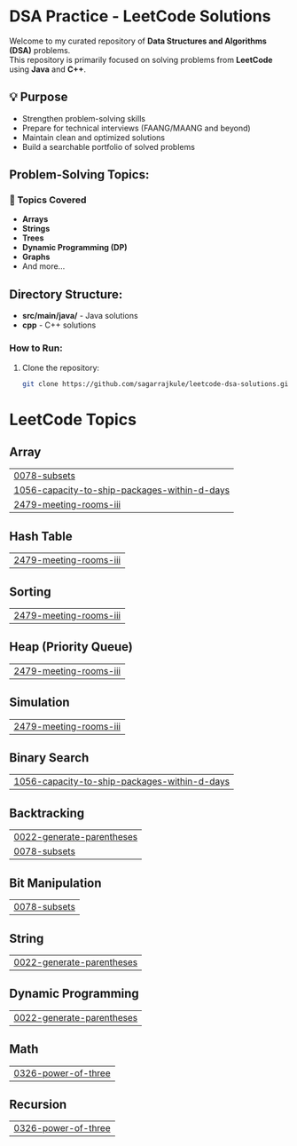 # DSA Practice - LeetCode Solutions

Welcome to my curated repository of **Data Structures and Algorithms (DSA)** problems.  
This repository is primarily focused on solving problems from **LeetCode** using **Java** and **C++**.

## 💡 Purpose

- Strengthen problem-solving skills
- Prepare for technical interviews (FAANG/MAANG and beyond)
- Maintain clean and optimized solutions
- Build a searchable portfolio of solved problems

## Problem-Solving Topics:

### 📌 Topics Covered

- **Arrays**
- **Strings**
- **Trees**
- **Dynamic Programming (DP)**
- **Graphs**
- And more...

## Directory Structure:

- **src/main/java/** - Java solutions
- **cpp** - C++ solutions

### How to Run:

1. Clone the repository:
   ```bash
   git clone https://github.com/sagarrajkule/leetcode-dsa-solutions.git

<!---LeetCode Topics Start-->
# LeetCode Topics
## Array
|  |
| ------- |
| [0078-subsets](https://github.com/sagarrajkule/leetcode-dsa-solutions/tree/master/0078-subsets) |
| [1056-capacity-to-ship-packages-within-d-days](https://github.com/sagarrajkule/leetcode-dsa-solutions/tree/master/1056-capacity-to-ship-packages-within-d-days) |
| [2479-meeting-rooms-iii](https://github.com/sagarrajkule/leetcode-dsa-solutions/tree/master/2479-meeting-rooms-iii) |
## Hash Table
|  |
| ------- |
| [2479-meeting-rooms-iii](https://github.com/sagarrajkule/leetcode-dsa-solutions/tree/master/2479-meeting-rooms-iii) |
## Sorting
|  |
| ------- |
| [2479-meeting-rooms-iii](https://github.com/sagarrajkule/leetcode-dsa-solutions/tree/master/2479-meeting-rooms-iii) |
## Heap (Priority Queue)
|  |
| ------- |
| [2479-meeting-rooms-iii](https://github.com/sagarrajkule/leetcode-dsa-solutions/tree/master/2479-meeting-rooms-iii) |
## Simulation
|  |
| ------- |
| [2479-meeting-rooms-iii](https://github.com/sagarrajkule/leetcode-dsa-solutions/tree/master/2479-meeting-rooms-iii) |
## Binary Search
|  |
| ------- |
| [1056-capacity-to-ship-packages-within-d-days](https://github.com/sagarrajkule/leetcode-dsa-solutions/tree/master/1056-capacity-to-ship-packages-within-d-days) |
## Backtracking
|  |
| ------- |
| [0022-generate-parentheses](https://github.com/sagarrajkule/leetcode-dsa-solutions/tree/master/0022-generate-parentheses) |
| [0078-subsets](https://github.com/sagarrajkule/leetcode-dsa-solutions/tree/master/0078-subsets) |
## Bit Manipulation
|  |
| ------- |
| [0078-subsets](https://github.com/sagarrajkule/leetcode-dsa-solutions/tree/master/0078-subsets) |
## String
|  |
| ------- |
| [0022-generate-parentheses](https://github.com/sagarrajkule/leetcode-dsa-solutions/tree/master/0022-generate-parentheses) |
## Dynamic Programming
|  |
| ------- |
| [0022-generate-parentheses](https://github.com/sagarrajkule/leetcode-dsa-solutions/tree/master/0022-generate-parentheses) |
## Math
|  |
| ------- |
| [0326-power-of-three](https://github.com/sagarrajkule/leetcode-dsa-solutions/tree/master/0326-power-of-three) |
## Recursion
|  |
| ------- |
| [0326-power-of-three](https://github.com/sagarrajkule/leetcode-dsa-solutions/tree/master/0326-power-of-three) |
<!---LeetCode Topics End-->